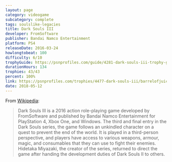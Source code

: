 ```yaml
---
layout: page
category: videogame
subcategory: complete
tags: soulslike-legacies
title: Dark Souls III
developer: FromSoftware
publisher: Bandai Namco Entertainment
platform: PS4
releaseDate: 2016-03-24
howlongtobeat: 100
difficulty: 6/10
trophyGuide: https://psnprofiles.com/guide/4281-dark-souls-iii-trophy-guide
durationHours: 134
trophies: 43/43
percent: 100%
link: https://psnprofiles.com/trophies/4477-dark-souls-iii/barrelofjuice
date: 2018-05-12
---
```


From [Wikipedia](https://en.wikipedia.org/wiki/Dark_Souls_III):

> Dark Souls III is a 2016 action role-playing game developed by FromSoftware and published by Bandai Namco Entertainment for PlayStation 4, Xbox One, and Windows. The third and final entry in the Dark Souls series, the game follows an unkindled character on a quest to prevent the end of the world. It is played in a third-person perspective, and players have access to various weapons, armour, magic, and consumables that they can use to fight their enemies. Hidetaka Miyazaki, the creator of the series, returned to direct the game after handing the development duties of Dark Souls II to others.
